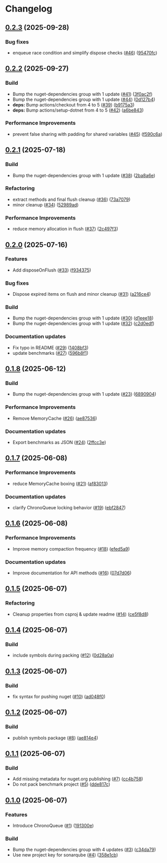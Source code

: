 # Changelog

## [0.2.3](https://github.com/khavishbhundoo/ChronoQueue/compare/0.2.2...0.2.3) (2025-09-28)


### Bug fixes

* enqueue race condition and simplify dispose checks ([#46](https://github.com/khavishbhundoo/ChronoQueue/issues/46)) ([95470fc](https://github.com/khavishbhundoo/ChronoQueue/commit/95470fcd8248c67f596b26065898f4592eb0af9f))

## [0.2.2](https://github.com/khavishbhundoo/ChronoQueue/compare/0.2.1...0.2.2) (2025-09-27)


### Build

* Bump the nuget-dependencies group with 1 update ([#41](https://github.com/khavishbhundoo/ChronoQueue/issues/41)) ([3f0ac2f](https://github.com/khavishbhundoo/ChronoQueue/commit/3f0ac2fa28bb4f51d78c383498535c61a4ae1f7f))
* Bump the nuget-dependencies group with 1 update ([#44](https://github.com/khavishbhundoo/ChronoQueue/issues/44)) ([0d127b4](https://github.com/khavishbhundoo/ChronoQueue/commit/0d127b43d9cd0805524173031ad63d14844934db))
* **deps:** Bump actions/checkout from 4 to 5 ([#39](https://github.com/khavishbhundoo/ChronoQueue/issues/39)) ([b9175a3](https://github.com/khavishbhundoo/ChronoQueue/commit/b9175a308071f0bc1f4d010a83c3f2d66319add4))
* **deps:** Bump actions/setup-dotnet from 4 to 5 ([#42](https://github.com/khavishbhundoo/ChronoQueue/issues/42)) ([a6be843](https://github.com/khavishbhundoo/ChronoQueue/commit/a6be84336ad28dfe1fa01052b28b9208918e1d92))


### Performance Improvements

* prevent false sharing with padding for shared variables ([#45](https://github.com/khavishbhundoo/ChronoQueue/issues/45)) ([f590c6a](https://github.com/khavishbhundoo/ChronoQueue/commit/f590c6aa6a2ae7f05b830c579b9611b097d9ed12))

## [0.2.1](https://github.com/khavishbhundoo/ChronoQueue/compare/0.2.0...0.2.1) (2025-07-18)


### Build

* Bump the nuget-dependencies group with 1 update ([#38](https://github.com/khavishbhundoo/ChronoQueue/issues/38)) ([2ba8a6e](https://github.com/khavishbhundoo/ChronoQueue/commit/2ba8a6eba690004f10d125cc6066b57a1791dc8c))


### Refactoring

* extract methods and final flush cleanup ([#36](https://github.com/khavishbhundoo/ChronoQueue/issues/36)) ([73a7079](https://github.com/khavishbhundoo/ChronoQueue/commit/73a7079fe85d32cbc86e1adab731fb1e4d59b7a2))
* minor cleanup ([#34](https://github.com/khavishbhundoo/ChronoQueue/issues/34)) ([52989ad](https://github.com/khavishbhundoo/ChronoQueue/commit/52989ad7474009294c781d919a133cbec89fba6a))


### Performance Improvements

* reduce memory allocation in flush ([#37](https://github.com/khavishbhundoo/ChronoQueue/issues/37)) ([2c497f3](https://github.com/khavishbhundoo/ChronoQueue/commit/2c497f3ec8ca54a3af21a4efd0a23059440a07c6))

## [0.2.0](https://github.com/khavishbhundoo/ChronoQueue/compare/0.1.8...0.2.0) (2025-07-16)


### Features

* Add disposeOnFlush ([#33](https://github.com/khavishbhundoo/ChronoQueue/issues/33)) ([f934375](https://github.com/khavishbhundoo/ChronoQueue/commit/f934375ff8fbca7569507d78f80bc5c3a1f30f83))


### Bug fixes

* Dispose expired items on flush and minor cleanup ([#31](https://github.com/khavishbhundoo/ChronoQueue/issues/31)) ([a216ce4](https://github.com/khavishbhundoo/ChronoQueue/commit/a216ce4c51804704eb88777fb3d425c1828d9996))


### Build

* Bump the nuget-dependencies group with 1 update ([#30](https://github.com/khavishbhundoo/ChronoQueue/issues/30)) ([d1eee18](https://github.com/khavishbhundoo/ChronoQueue/commit/d1eee185db888e7397bb5589893fdfbd5800e0b4))
* Bump the nuget-dependencies group with 1 update ([#32](https://github.com/khavishbhundoo/ChronoQueue/issues/32)) ([c2d0edf](https://github.com/khavishbhundoo/ChronoQueue/commit/c2d0edf340afbdf5b84b4e7d6dd64581723dd6f6))


### Documentation updates

* Fix typo in README ([#29](https://github.com/khavishbhundoo/ChronoQueue/issues/29)) ([1408bf3](https://github.com/khavishbhundoo/ChronoQueue/commit/1408bf3245c74d6ec69145daeb5c9519aabf011a))
* update benchmarks ([#27](https://github.com/khavishbhundoo/ChronoQueue/issues/27)) ([596b8f1](https://github.com/khavishbhundoo/ChronoQueue/commit/596b8f1cda487f508f6d1f813e6750c0c1227536))

## [0.1.8](https://github.com/khavishbhundoo/ChronoQueue/compare/0.1.7...0.1.8) (2025-06-12)


### Build

* Bump the nuget-dependencies group with 1 update ([#23](https://github.com/khavishbhundoo/ChronoQueue/issues/23)) ([6890904](https://github.com/khavishbhundoo/ChronoQueue/commit/689090447439bb0ed09c8b6bc083f5302a147897))


### Performance Improvements

* Remove MemoryCache ([#26](https://github.com/khavishbhundoo/ChronoQueue/issues/26)) ([ae87536](https://github.com/khavishbhundoo/ChronoQueue/commit/ae875369cfdbe4cf1f784ab10cb69ac163eb61b0))


### Documentation updates

* Export benchmarks as JSON ([#24](https://github.com/khavishbhundoo/ChronoQueue/issues/24)) ([2ffcc3e](https://github.com/khavishbhundoo/ChronoQueue/commit/2ffcc3ea7dd764c4defdf57af8187dfc9b7475d7))

## [0.1.7](https://github.com/khavishbhundoo/ChronoQueue/compare/0.1.6...0.1.7) (2025-06-08)


### Performance Improvements

* reduce MemoryCache boxing ([#21](https://github.com/khavishbhundoo/ChronoQueue/issues/21)) ([af83013](https://github.com/khavishbhundoo/ChronoQueue/commit/af83013fc1f31ba3a3e96b5e0cb7a8cfec37e5a3))


### Documentation updates

* clarify ChronoQueue locking behavior ([#19](https://github.com/khavishbhundoo/ChronoQueue/issues/19)) ([ebf2847](https://github.com/khavishbhundoo/ChronoQueue/commit/ebf284758d99be862eb5d669ce3e50c9a3f5908e))

## [0.1.6](https://github.com/khavishbhundoo/ChronoQueue/compare/0.1.5...0.1.6) (2025-06-08)


### Performance Improvements

* Improve memory compaction frequency ([#18](https://github.com/khavishbhundoo/ChronoQueue/issues/18)) ([efed5a9](https://github.com/khavishbhundoo/ChronoQueue/commit/efed5a981e66d02a286c85a9ecacdfc160cf20c4))


### Documentation updates

* Improve documentation for API methods ([#16](https://github.com/khavishbhundoo/ChronoQueue/issues/16)) ([07d7d06](https://github.com/khavishbhundoo/ChronoQueue/commit/07d7d06ffc242b915a481c7035e8d0ca77a5cab3))

## [0.1.5](https://github.com/khavishbhundoo/ChronoQueue/compare/0.1.4...0.1.5) (2025-06-07)


### Refactoring

* Cleanup properties from csproj & update readme ([#14](https://github.com/khavishbhundoo/ChronoQueue/issues/14)) ([ce5f8d8](https://github.com/khavishbhundoo/ChronoQueue/commit/ce5f8d8a86981b6da4bfa88b5af12c037c9310b4))

## [0.1.4](https://github.com/khavishbhundoo/ChronoQueue/compare/0.1.3...0.1.4) (2025-06-07)


### Build

* include symbols during packing ([#12](https://github.com/khavishbhundoo/ChronoQueue/issues/12)) ([0d28a0a](https://github.com/khavishbhundoo/ChronoQueue/commit/0d28a0a23399b069023745204bdfc90b959936bf))

## [0.1.3](https://github.com/khavishbhundoo/ChronoQueue/compare/0.1.2...0.1.3) (2025-06-07)


### Build

* fix syntax for pushing nuget ([#10](https://github.com/khavishbhundoo/ChronoQueue/issues/10)) ([ad048f0](https://github.com/khavishbhundoo/ChronoQueue/commit/ad048f03a7256b0ce94f5f10b59e475c7f755ec5))

## [0.1.2](https://github.com/khavishbhundoo/ChronoQueue/compare/0.1.1...0.1.2) (2025-06-07)


### Build

* publish symbols package ([#8](https://github.com/khavishbhundoo/ChronoQueue/issues/8)) ([ae814e4](https://github.com/khavishbhundoo/ChronoQueue/commit/ae814e4f5e38d3b21da3c1342aa73117947e26e1))

## [0.1.1](https://github.com/khavishbhundoo/ChronoQueue/compare/0.1.0...0.1.1) (2025-06-07)


### Build

* Add missing metadata for nuget.org publishing ([#7](https://github.com/khavishbhundoo/ChronoQueue/issues/7)) ([cc4b758](https://github.com/khavishbhundoo/ChronoQueue/commit/cc4b75879cdd95a15100078fbe2358a3fc66fd57))
* Do not pack benchmark project ([#5](https://github.com/khavishbhundoo/ChronoQueue/issues/5)) ([dde817c](https://github.com/khavishbhundoo/ChronoQueue/commit/dde817c94f9247fcffac9d82e1066e6c612354ee))

## [0.1.0](https://github.com/khavishbhundoo/ChronoQueue/compare/0.0.1...0.1.0) (2025-06-07)


### Features

* Introduce ChronoQueue ([#1](https://github.com/khavishbhundoo/ChronoQueue/issues/1)) ([191300e](https://github.com/khavishbhundoo/ChronoQueue/commit/191300edbac38e2d7fcb87bf8460ac78a49520e9))


### Build

* Bump the nuget-dependencies group with 4 updates ([#3](https://github.com/khavishbhundoo/ChronoQueue/issues/3)) ([c34da79](https://github.com/khavishbhundoo/ChronoQueue/commit/c34da79f5435f31730e39e10600b49bb2ddf0cd8))
* Use new project key for sonarqube ([#4](https://github.com/khavishbhundoo/ChronoQueue/issues/4)) ([358e1cb](https://github.com/khavishbhundoo/ChronoQueue/commit/358e1cb5301f822ad3d8218a059b2d6684dc203a))
